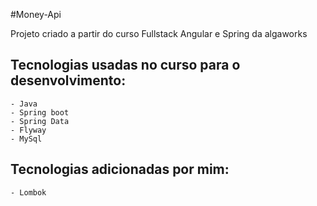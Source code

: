 #Money-Api 

Projeto criado a partir do curso Fullstack Angular e Spring da algaworks 

## Tecnologias usadas no curso para o desenvolvimento:
	- Java
	- Spring boot
	- Spring Data 
	- Flyway
	- MySql
	
## Tecnologias adicionadas por mim:
	- Lombok 
	

